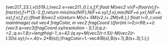 (vec2(7.,23.),v))_519.);}vec2 e=vec2(1.,0.),s,f,F;float M(vec2 v){F=floor(v);f=
fract(v);f_=f*(3.-2.*f);return mix(mix(N(F),N(F+e.xy),f.x),mix(N(F+e.yx),N(F+e.
xx),f.x),f.y);}float B(vec2 v){return M(v)+.5*M(v*2.)+.2*M(v*8.);}
float l=0.,r;void mainImage( out vec4 fragColor, in vec2 fragCoord ){for(int i=0;i<99;++i){vec3 q=vec3(fragCoord.xy/resolution
-.5,1.)_l;q.z-=2.;q.x_=1.8;r=length(q)-1.;s=42._(q.xy+M(vec2(r-t_.5))-M(vec2(r-
t*.3))*e.xy);l+=.4*(r+.2*B(s));}fragColor=1.-vec4(B(s),B(s+.1),B(s+.3),1.);}
